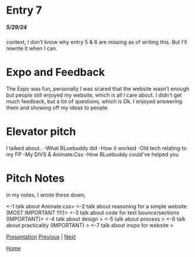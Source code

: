 # Entry 7
##### 5/29/24
context, I don't know why entry 5 & 6 are missing as of writing this. But I'll rewrite it when I can.

# Expo and Feedback
The Expo was fun, personally I was scared that the website wasn't enough but people still enjoyed my website, which is all I care about. I didn't get much feedback, but a lot of questions, which is Ok. I enjoyed answering them and showing off my ideas to people. 

# Elevator pitch
I talked about..
-What BLuebuddy did
-How it worked
-Old tech relating to my FP
-My DIVS & Animate.Css
-How BLuebuddy could've helped you

# Pitch Notes
in my notes, I wrote these down, 

<-1 talk about Animate.css>
<-2 talk about reasoning for a simple website (MOST IMPORTANT !!!!)>
<-3 talk about code for text bounce/sections (IMPORTANT)>
<-4 talk about design >
<-5 talk about process >
<-6 talk about practicality (IMPORTANT) >
<-7 talk about inspo for website >

[Presentation](https://docs.google.com/presentation/d/1IUTzTpRiIERNefs3Co4K2furdJ89GMkRDs_zNDe2bbA/edit)
[Previous](entry06.md) | [Next](entry08.md)

[Home](../README.md)
